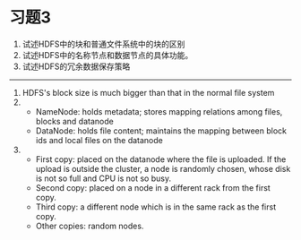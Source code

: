 <!--
习题3

1、试述HDFS中的块和普通文件系统中的块的区别

2、试述HDFS中的名称节点和数据节点的具体功能。

3、试述HDFS的冗余数据保存策略
-->
# 习题3

1. 试述HDFS中的块和普通文件系统中的块的区别
2. 试述HDFS中的名称节点和数据节点的具体功能。
3. 试述HDFS的冗余数据保存策略

---

1. HDFS's block size is much bigger than that in the normal file system
2. 
   - NameNode: holds metadata; stores mapping relations among files, blocks and datanode
   - DataNode: holds file content; maintains the mapping between block ids and local files on the datanode
3. 
   - First copy: placed on the datanode where the file is uploaded. If the upload is outside the cluster, a node is randomly chosen, whose disk is not so full and CPU is not so busy.
   - Second copy: placed on a node in a different rack from the first copy.
   - Third copy: a different node which is in the same rack as the first copy.
   - Other copies: random nodes.
